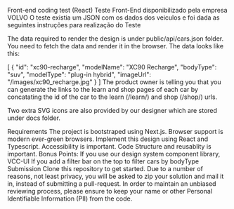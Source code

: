 Front-end coding test (React) 
Teste Front-End disponibilizado pela empresa VOLVO
O teste existia um JSON com os dados dos veiculos e foi dada as seguintes instruções para realização do Teste


The data required to render the design is under public/api/cars.json folder. You need to fetch the data and render it in the browser. The data looks like this:

[
  {
    "id": "xc90-recharge",
    "modelName": "XC90 Recharge",
    "bodyType": "suv",
    "modelType": "plug-in hybrid",
    "imageUrl": "/images/xc90_recharge.jpg"
  }
]
The product owner is telling you that you can generate the links to the learn and shop pages of each car by concatating the id of the car to the learn (/learn/) and shop (/shop/) urls.

Two extra SVG icons are also provided by our designer which are stored under docs folder.

Requirements
The project is bootstraped using Next.js.
Browser support is modern ever-green browsers.
Implement this design using React and Typescript.
Accessibility is important.
Code Structure and reusablity is important.
Bonus Points:
If you use our design system component library, VCC-UI
If you add a filter bar on the top to filter cars by bodyType
Submission
Clone this repository to get started. Due to a number of reasons, not least privacy, you will be asked to zip your solution and mail it in, instead of submitting a pull-request. In order to maintain an unbiased reviewing process, please ensure to keep your name or other Personal Identifiable Information (PII) from the code.
